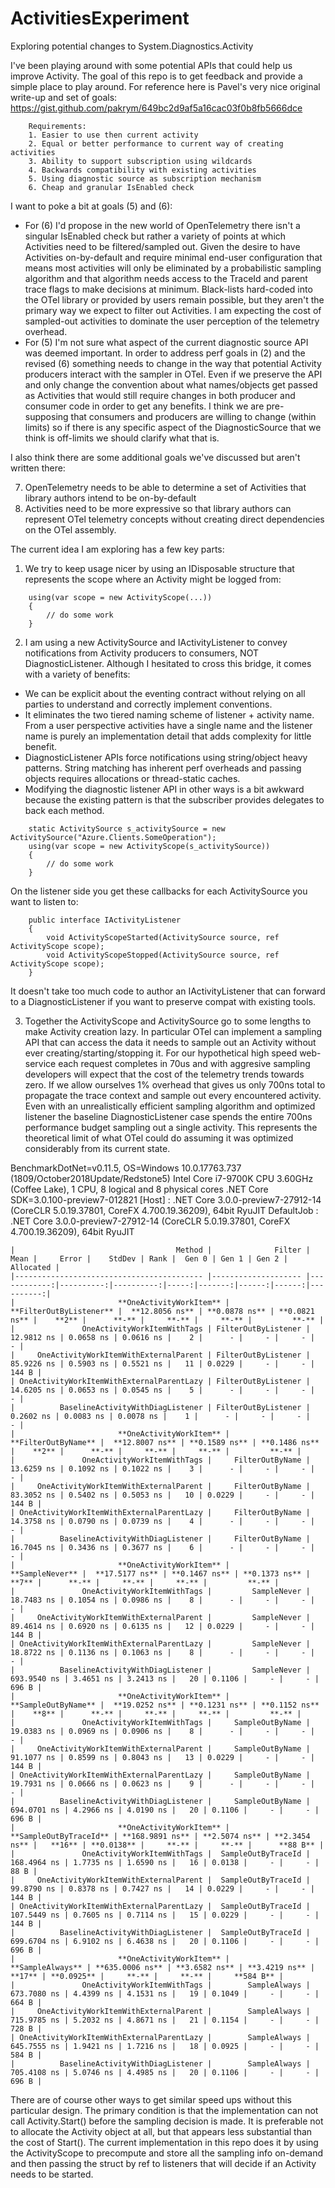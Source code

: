 # ActivitiesExperiment
Exploring potential changes to System.Diagnostics.Activity

I've been playing around with some potential APIs that could help us improve Activity. The goal of this repo is to get feedback and provide
a simple place to play around. For reference here is Pavel's very nice original write-up and set of goals:
https://gist.github.com/pakrym/649bc2d9af5a16cac03f0b8fb5666dce

```
    Requirements:
    1. Easier to use then current activity
    2. Equal or better performance to current way of creating activities
    3. Ability to support subscription using wildcards
    4. Backwards compatibility with existing activities
    5. Using diagnostic source as subscription mechanism
    6. Cheap and granular IsEnabled check
```

I want to poke a bit at goals (5) and (6):
- For (6) I'd propose in the new world of OpenTelemetry there isn't a singular IsEnabled check but rather a variety of points at which 
Activities need to be filtered/sampled out. Given the desire to have Activities on-by-default and require minimal end-user configuration
that means most activities will only be eliminated by a probabilistic sampling algorithm and that algorithm needs access to the TraceId and
parent trace flags to make decisions at minimum. Black-lists hard-coded into the OTel library or provided by users remain possible, but
they aren't the primary way we expect to filter out Activities. I am expecting the cost of sampled-out activities to dominate the user
perception of the telemetry overhead.
- For (5) I'm not sure what aspect of the current diagnostic source API was deemed important. In order to address perf goals in (2) and the
revised (6) something needs to change in the way that potential Activity producers interact with the sampler in OTel. Even if we preserve
the API and only change the convention about what names/objects get passed as Activities that would still require changes in both producer
and consumer code in order to get any benefits. I think we are pre-supposing that consumers and producers are willing to change (within
limits) so if there is any specific aspect of the DiagnosticSource that we think is off-limits we should clarify what that is.


I also think there are some additional goals we've discussed but aren't written there:

7. OpenTelemetry needs to be able to determine a set of Activities that library authors intend to be on-by-default
8. Activities need to be more expressive so that library authors can represent OTel telemetry concepts without creating direct dependencies
on the OTel assembly.

The current idea I am exploring has a few key parts:
1. We try to keep usage nicer by using an IDisposable structure that represents the scope where an Activity might be logged from:
```
    using(var scope = new ActivityScope(...))
    {
        // do some work
    }
```
    
2. I am using a new ActivitySource and IActivityListener to convey notifications from Activity producers to consumers, NOT DiagnosticListener.
Although I hesitated to cross this bridge, it comes with a variety of benefits:
- We can be explicit about the eventing contract without relying on all parties to understand and correctly implement conventions.
- It eliminates the two tiered naming scheme of listener + activity name. From a user perspective activities have a single name and
the listener name is purely an implementation detail that adds complexity for little benefit.
- DiagnosticListener APIs force notifications using string/object heavy patterns. String matching has inherent perf overheads and passing
objects requires allocations or thread-static caches.
- Modifying the diagnostic listener API in other ways is a bit awkward because the existing pattern is that the subscriber provides delegates
to back each method.

```
    static ActivitySource s_activitySource = new ActivitySource("Azure.Clients.SomeOperation");
    using(var scope = new ActivityScope(s_activitySource))
    {
        // do some work
    }
```

On the listener side you get these callbacks for each ActivitySource you want to listen to:
```
    public interface IActivityListener
    {
        void ActivityScopeStarted(ActivitySource source, ref ActivityScope scope);
        void ActivityScopeStopped(ActivitySource source, ref ActivityScope scope);
    }
```

It doesn't take too much code to author an IActivityListener that can forward to a DiagnosticListener if you want to preserve compat
with existing tools.

3. Together the ActivityScope and ActivitySource go to some lengths to make Activity creation lazy. In particular OTel can
implement a sampling API that can access the data it needs to sample out an Activity without ever creating/starting/stopping it. For our
hypothetical high speed web-service each request completes in 70us and with aggresive sampling developers will expect that the cost of
the telemetry trends towards zero. If we allow ourselves 1% overhead that gives us only 700ns total to propagate the trace context and
sample out every encountered activity. Even with an unrealistically efficient sampling algorithm and optimized listener the baseline
DiagnosticListener case spends the entire 700ns performance budget sampling out a single activity. This represents the theoretical limit
of what OTel could do assuming it was optimized considerably from its current state.


BenchmarkDotNet=v0.11.5, OS=Windows 10.0.17763.737 (1809/October2018Update/Redstone5)
Intel Core i7-9700K CPU 3.60GHz (Coffee Lake), 1 CPU, 8 logical and 8 physical cores
.NET Core SDK=3.0.100-preview7-012821
  [Host]     : .NET Core 3.0.0-preview7-27912-14 (CoreCLR 5.0.19.37801, CoreFX 4.700.19.36209), 64bit RyuJIT
  DefaultJob : .NET Core 3.0.0-preview7-27912-14 (CoreCLR 5.0.19.37801, CoreFX 4.700.19.36209), 64bit RyuJIT


```
|                                    Method |              Filter |        Mean |     Error |    StdDev | Rank |  Gen 0 | Gen 1 | Gen 2 | Allocated |
|------------------------------------------ |-------------------- |------------:|----------:|----------:|-----:|-------:|------:|------:|----------:|
|                       **OneActivityWorkItem** | **FilterOutByListener** |  **12.8056 ns** | **0.0878 ns** | **0.0821 ns** |    **2** |      **-** |     **-** |     **-** |         **-** |
|               OneActivityWorkItemWithTags | FilterOutByListener |  12.9812 ns | 0.0658 ns | 0.0616 ns |    2 |      - |     - |     - |         - |
|     OneActivityWorkItemWithExternalParent | FilterOutByListener |  85.9226 ns | 0.5903 ns | 0.5521 ns |   11 | 0.0229 |     - |     - |     144 B |
| OneActivityWorkItemWithExternalParentLazy | FilterOutByListener |  14.6205 ns | 0.0653 ns | 0.0545 ns |    5 |      - |     - |     - |         - |
|          BaselineActivityWithDiagListener | FilterOutByListener |   0.2602 ns | 0.0083 ns | 0.0078 ns |    1 |      - |     - |     - |         - |
|                       **OneActivityWorkItem** |     **FilterOutByName** |  **12.8007 ns** | **0.1589 ns** | **0.1486 ns** |    **2** |      **-** |     **-** |     **-** |         **-** |
|               OneActivityWorkItemWithTags |     FilterOutByName |  13.6259 ns | 0.1092 ns | 0.1022 ns |    3 |      - |     - |     - |         - |
|     OneActivityWorkItemWithExternalParent |     FilterOutByName |  83.3052 ns | 0.5402 ns | 0.5053 ns |   10 | 0.0229 |     - |     - |     144 B |
| OneActivityWorkItemWithExternalParentLazy |     FilterOutByName |  14.3758 ns | 0.0790 ns | 0.0739 ns |    4 |      - |     - |     - |         - |
|          BaselineActivityWithDiagListener |     FilterOutByName |  16.7045 ns | 0.3436 ns | 0.3677 ns |    6 |      - |     - |     - |         - |
|                       **OneActivityWorkItem** |         **SampleNever** |  **17.5177 ns** | **0.1467 ns** | **0.1373 ns** |    **7** |      **-** |     **-** |     **-** |         **-** |
|               OneActivityWorkItemWithTags |         SampleNever |  18.7483 ns | 0.1054 ns | 0.0986 ns |    8 |      - |     - |     - |         - |
|     OneActivityWorkItemWithExternalParent |         SampleNever |  89.4614 ns | 0.6920 ns | 0.6135 ns |   12 | 0.0229 |     - |     - |     144 B |
| OneActivityWorkItemWithExternalParentLazy |         SampleNever |  18.8722 ns | 0.1136 ns | 0.1063 ns |    8 |      - |     - |     - |         - |
|          BaselineActivityWithDiagListener |         SampleNever | 693.9540 ns | 3.4651 ns | 3.2413 ns |   20 | 0.1106 |     - |     - |     696 B |
|                       **OneActivityWorkItem** |     **SampleOutByName** |  **19.0252 ns** | **0.1231 ns** | **0.1152 ns** |    **8** |      **-** |     **-** |     **-** |         **-** |
|               OneActivityWorkItemWithTags |     SampleOutByName |  19.0383 ns | 0.0969 ns | 0.0906 ns |    8 |      - |     - |     - |         - |
|     OneActivityWorkItemWithExternalParent |     SampleOutByName |  91.1077 ns | 0.8599 ns | 0.8043 ns |   13 | 0.0229 |     - |     - |     144 B |
| OneActivityWorkItemWithExternalParentLazy |     SampleOutByName |  19.7931 ns | 0.0666 ns | 0.0623 ns |    9 |      - |     - |     - |         - |
|          BaselineActivityWithDiagListener |     SampleOutByName | 694.0701 ns | 4.2966 ns | 4.0190 ns |   20 | 0.1106 |     - |     - |     696 B |
|                       **OneActivityWorkItem** |  **SampleOutByTraceId** | **168.9891 ns** | **2.5074 ns** | **2.3454 ns** |   **16** | **0.0138** |     **-** |     **-** |      **88 B** |
|               OneActivityWorkItemWithTags |  SampleOutByTraceId | 168.4964 ns | 1.7735 ns | 1.6590 ns |   16 | 0.0138 |     - |     - |      88 B |
|     OneActivityWorkItemWithExternalParent |  SampleOutByTraceId |  99.8790 ns | 0.8378 ns | 0.7427 ns |   14 | 0.0229 |     - |     - |     144 B |
| OneActivityWorkItemWithExternalParentLazy |  SampleOutByTraceId | 107.5449 ns | 0.7605 ns | 0.7114 ns |   15 | 0.0229 |     - |     - |     144 B |
|          BaselineActivityWithDiagListener |  SampleOutByTraceId | 699.6704 ns | 6.9102 ns | 6.4638 ns |   20 | 0.1106 |     - |     - |     696 B |
|                       **OneActivityWorkItem** |        **SampleAlways** | **635.0006 ns** | **3.6582 ns** | **3.4219 ns** |   **17** | **0.0925** |     **-** |     **-** |     **584 B** |
|               OneActivityWorkItemWithTags |        SampleAlways | 673.7080 ns | 4.4399 ns | 4.1531 ns |   19 | 0.1049 |     - |     - |     664 B |
|     OneActivityWorkItemWithExternalParent |        SampleAlways | 715.9785 ns | 5.2032 ns | 4.8671 ns |   21 | 0.1154 |     - |     - |     728 B |
| OneActivityWorkItemWithExternalParentLazy |        SampleAlways | 645.7555 ns | 1.9421 ns | 1.7216 ns |   18 | 0.0925 |     - |     - |     584 B |
|          BaselineActivityWithDiagListener |        SampleAlways | 705.4108 ns | 5.0746 ns | 4.4985 ns |   20 | 0.1106 |     - |     - |     696 B |
```

There are of course other ways to get similar speed ups without this particular design. The primary condition is that the implementation
can not call Activity.Start() before the sampling decision is made. It is preferable not to allocate the Activity object at all, but
that appears less substantial than the cost of Start(). The current implementation in this repo does it by using the ActivityScope to
precompute and store all the sampling info on-demand and then passing the struct by ref to listeners that will decide if an Activity
needs to be started.


